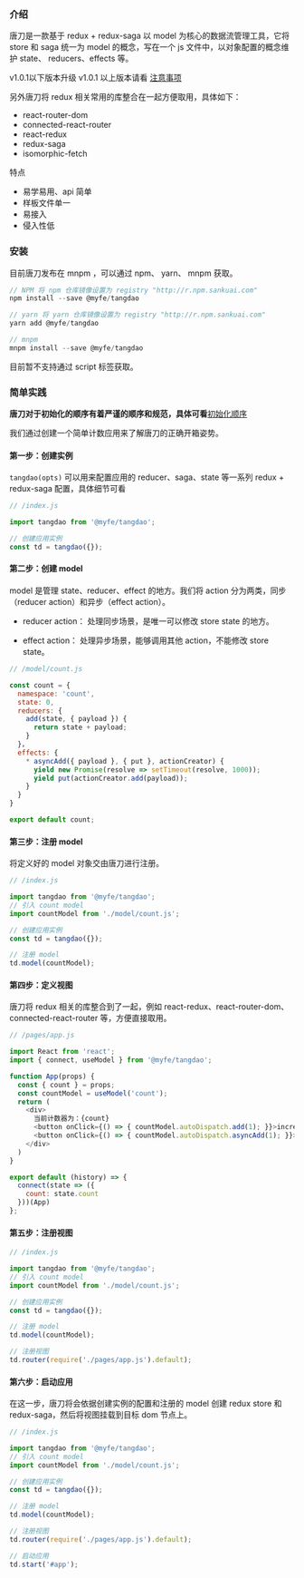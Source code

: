 ### 介绍

唐刀是一款基于 redux + redux-saga 以 model 为核心的数据流管理工具，它将 store 和 saga 统一为 model 的概念，写在一个 js 文件中，以对象配置的概念维护 state、 reducers、effects 等。

v1.0.1以下版本升级 v1.0.1 以上版本请看 [注意事项](hhttp://doc-movie.sankuai.com/product/tangdao/notice)

另外唐刀将 redux 相关常用的库整合在一起方便取用，具体如下：

- react-router-dom
- connected-react-router
- react-redux
- redux-saga
- isomorphic-fetch

特点

- 易学易用、api 简单
- 样板文件单一
- 易接入
- 侵入性低

### 安装

目前唐刀发布在 mnpm ，可以通过 npm、 yarn、 mnpm 获取。

```javascript
// NPM 将 npm 仓库镜像设置为 registry "http://r.npm.sankuai.com"
npm install --save @myfe/tangdao

// yarn 将 yarn 仓库镜像设置为 registry "http://r.npm.sankuai.com"
yarn add @myfe/tangdao

// mnpm
mnpm install --save @myfe/tangdao
```

目前暂不支持通过  script 标签获取。

### 简单实践

**唐刀对于初始化的顺序有着严谨的顺序和规范，具体可看**[初始化顺序](http://doc-movie.sankuai.com/product/tangdao/init-order)

我们通过创建一个简单计数应用来了解唐刀的正确开箱姿势。

#### 第一步：创建实例

``tangdao(opts)`` 可以用来配置应用的 reducer、saga、state 等一系列 redux + redux-saga 配置，具体细节可看

```javascript
// /index.js

import tangdao from '@myfe/tangdao';

// 创建应用实例
const td = tangdao({});
```

#### 第二步：创建 model

model 是管理 state、reducer、effect 的地方。我们将 action 分为两类，同步（reducer action）和异步（effect action）。

- reducer action： 处理同步场景，是唯一可以修改 store state 的地方。

- effect action： 处理异步场景，能够调用其他 action，不能修改 store state。

```javascript
// /model/count.js

const count = {
  namespace: 'count',
  state: 0,
  reducers: {
    add(state, { payload }) {
      return state + payload;
    }
  }，
  effects: {
    * asyncAdd({ payload }, { put }, actionCreator) {
      yield new Promise(resolve => setTimeout(resolve, 1000));
      yield put(actionCreator.add(payload));
    }
  }
}

export default count;
```

#### 第三步：注册 model

将定义好的 model 对象交由唐刀进行注册。

```javascript
// /index.js

import tangdao from '@myfe/tangdao';
// 引入 count model
import countModel from './model/count.js';

// 创建应用实例
const td = tangdao({});

// 注册 model
td.model(countModel);

```

#### 第四步：定义视图

唐刀将 redux 相关的库整合到了一起，例如 react-redux、react-router-dom、connected-react-router 等，方便直接取用。

```javascript
// /pages/app.js

import React from 'react';
import { connect, useModel } from '@myfe/tangdao';

function App(props) {
  const { count } = props;
  const countModel = useModel('count');
  return (
    <div>
      当前计数器为：{count}
      <button onClick={() => { countModel.autoDispatch.add(1); }}>increment</button>
      <button onClick={() => { countModel.autoDispatch.asyncAdd(1); }}>asyncAdd</button>
    </div>
  )
}

export default (history) => {
  connect(state => ({
    count: state.count
  }))(App)
};
```

#### 第五步：注册视图

```javascript
// /index.js

import tangdao from '@myfe/tangdao';
// 引入 count model
import countModel from './model/count.js';

// 创建应用实例
const td = tangdao({});

// 注册 model
td.model(countModel);

// 注册视图
td.router(require('./pages/app.js').default);

```

#### 第六步：启动应用

在这一步，唐刀将会依据创建实例的配置和注册的 model 创建 redux store 和 redux-saga，然后将视图挂载到目标 dom 节点上。

```javascript
// /index.js

import tangdao from '@myfe/tangdao';
// 引入 count model
import countModel from './model/count.js';

// 创建应用实例
const td = tangdao({});

// 注册 model
td.model(countModel);

// 注册视图
td.router(require('./pages/app.js').default);

// 启动应用
td.start('#app');

```
